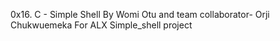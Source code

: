 0x16. C - Simple Shell
By Womi Otu and team collaborator- Orji Chukwuemeka
For ALX Simple_shell project
